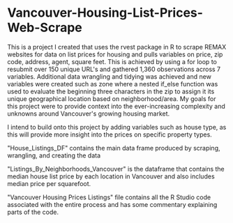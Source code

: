 # Vancouver-Housing-List-Prices-Web-Scrape
This is a project I created that uses the rvest package in R to scrape REMAX websites for data on list prices for housing and pulls variables on price, zip code, address, agent, square feet. This is achieved by using a for loop to resubmit over 150 unique URL's and gathered 1,360 observations across 7 variables. Additional data wrangling and tidying was achieved and new variables were created such as zone where a nested if_else function was used to evaluate the beginning three characters in the zip to assign it its unique geographical location based on neighborhood/area. My goals for this project were to provide context into the ever-increasing complexity and unknowns around Vancouver's growing housing market.

I intend to build onto this project by adding variables such as house type, as this will provide more insight into the prices on specific property types. 


"House_Listings_DF" contains the main data frame produced by scraping, wrangling, and creating the data

"Listings_By_Neighborhoods_Vancouver" is the dataframe that contains the median house list price by each location in Vancouver and also includes median price per squarefoot. 

"Vancouver Housing Prices Listings" file contains all the R Studio code associated with the entire process and has some commentary explaining parts of the code.
